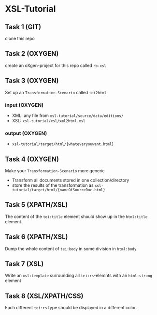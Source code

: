 # XSL-Tutorial

## Task 1 (GIT)

clone this repo

## Task 2 (OXYGEN)

create an oXgen-project for this repo called `rb-xsl`

## Task 3  (OXYGEN)

Set up an `Transformation-Scenario` called `tei2html`

### input  (OXYGEN)

* XML: any file from `xsl-tutorial/source/data/editions/`
* XSL: `xsl-tutorial/xsl/xml2html.xsl`

### output (OXYGEN)

* `xsl-tutorial/target/html/{whateveryouwant.html}`

## Task 4  (OXYGEN)

Make your `Transformation-Scenario` more generic
* Transform all documents stored in one collection/directory
* store the results of the transformation as `xsl-tutorial/target/html/{nameOfSourceDoc.html}`

## Task 5 (XPATH/XSL)

The content of the `tei:title` element should show up in the `html:title` element

## Task 6 (XPATH/XSL)

Dump the whole content of `tei:body` in some division in `html:body`

## Task 7 (XSL)

Write an `xsl:template` surrounding all `tei:rs`-elemnts with an `html:strong` element

## Task 8 (XSL/XPATH/CSS)

Each different `tei:rs` type should be displayed in a different color.
